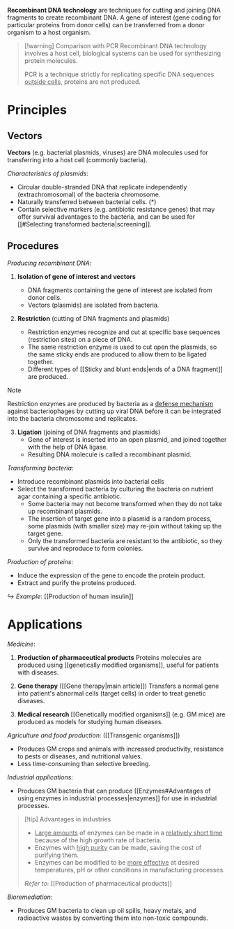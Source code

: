 **Recombinant DNA technology** are techniques for <span class="hi-green">cutting</span> and <span class="hi-green">joining</span> DNA fragments to create <span class="hi-orange">recombinant DNA</span>. A <span class="hi-blue">gene of interest</span> (gene coding for particular proteins from donor cells) can be transferred from a donor organism to a host organism.

> [!warning] Comparison with PCR
> Recombinant DNA technology involves a host cell, biological systems can be used for <span class="hi-green">synthesizing protein molecules</span>.
> 
> PCR is a technique strictly for <span class="hi-orange">replicating specific DNA sequences <u>outside cells</u></span>, <span class="hi-green">proteins are not produced</span>.

# Principles

## Vectors
**Vectors** (e.g. bacterial <span class="hi-blue">plasmids</span>, <span class="hi-blue">viruses</span>) are DNA molecules used for transferring into a <span class="hi-blue">host cell</span> (commonly bacteria).

*Characteristics of plasmids*:
- <span class="hi-green">Circular double-stranded DNA</span> that <span class="hi-green">replicate independently</span> (extrachromosomal) of the bacteria chromosome.
- <span class="hi-green">Naturally transferred</span> between bacterial cells. (\*)
- Contain selective markers (e.g. antibiotic resistance genes) that may offer <span class="hi-green">survival advantages</span> to the bacteria, and can be used for [[#Selecting transformed bacteria|screening]].

## Procedures
*Producing recombinant DNA*:
1. **Isolation of gene of interest and vectors**
	- DNA fragments containing the <span class="hi-blue">gene of interest</span> are isolated from donor cells.
	- <span class="hi-blue">Vectors</span> (plasmids) are isolated from bacteria.

2. **Restriction** (cutting of DNA fragments and plasmids)
	- Restriction enzymes <span class="hi-green">recognize</span> and <span class="hi-green">cut</span> at specific base sequences (<span class="hi-blue">restriction sites</span>) on a piece of DNA.
	- The <span class="hi-green">same restriction enzyme</span> is used to cut open the plasmids, so the <span class="hi-green">same sticky ends</span> are produced to allow them to be <span class="hi-orange">ligated</span> together.
	- Different types of [[Sticky and blunt ends|ends of a DNA fragment]] are produced.

> [!note]
> Restriction enzymes are produced by bacteria as a <u>defense mechanism</u> against <span class="hi-blue">bacteriophages</span> by <span class="hi-green">cutting up viral DNA</span> before it can be integrated into the bacteria chromosome and replicates.

3. **Ligation** (joining of DNA fragments and plasmids)
	- Gene of interest is inserted into an open plasmid, and joined together with the help of <span class="hi-blue">DNA ligase</span>.
	- Resulting DNA molecule is called a <span class="hi-blue">recombinant plasmid</span>.

*Transforming bacteria*:
- <span class="hi-green">Introduce</span> recombinant plasmids into bacterial cells
- <span class="hi-green">Select</span> the <span class="hi-blue">transformed bacteria</span> by culturing the bacteria on <span class="hi-blue">nutrient agar</span> containing a specific antibiotic.
	- Some bacteria <span class="hi-green">may not become transformed</span> when they do not take up recombinant plasmids.
	- The insertion of target gene into a plasmid is a <span class="hi-green">random process</span>, some plasmids (with smaller size) may re-join without taking up the target gene.
	- Only the <span class="hi-green">transformed bacteria are resistant to the antibiotic</span>, so they survive and reproduce to form <span class="hi-blue">colonies</span>.

*Production of proteins*:
- <span class="hi-green">Induce</span> the expression of the gene to encode the protein product.
- <span class="hi-green">Extract</span> and <span class="hi-green">purify</span> the proteins produced.

↪️ *Example*: [[Production of human insulin]]

# Applications
*Medicine*:
1. **Production of pharmaceutical products**
   <span class="hi-green">Proteins molecules</span> are produced using [[genetically modified organisms]], useful for patients with diseases.

2. **Gene therapy** ([[Gene therapy|main article]])
   Transfers a normal gene into patient's abnormal cells (<span class="hi-blue">target cells</span>) in order to treat genetic diseases.

3. **Medical research**
   [[Genetically modified organisms]] (e.g. GM mice) are produced as models for studying human diseases.

*Agriculture and food production*: ([[Transgenic organisms]])
- Produces GM crops and animals with <span class="hi-green">increased productivity, resistance to pests or diseases, and nutritional values</span>.
- Less time-consuming than selective breeding.

*Industrial applications*:
- Produces GM bacteria that can produce [[Enzymes#Advantages of using enzymes in industrial processes|enzymes]] for use in industrial processes.

> [!tip] Advantages in industries
> - <u>Large amounts</u> of enzymes can be made in a <u>relatively short time</u> because of the high growth rate of bacteria.
> - Enzymes with <u>high purity</u> can be made, saving the cost of purifying them.
> - Enzymes can be modified to be <u>more effective</u> at desired temperatures, pH or other conditions in manufacturing processes.
> 
> *Refer to*: [[Production of pharmaceutical products]]

*Bioremediation*:
- Produces GM bacteria to <span class="hi-green">clean up oil spills, heavy metals, and radioactive wastes</span> by converting them into non-toxic compounds.
